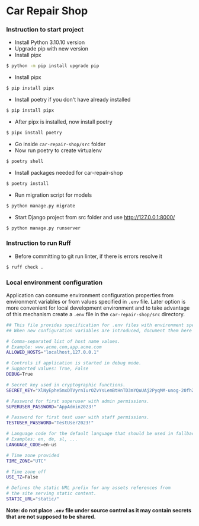 # Car Repair Shop

### Instruction to start project
- Install Python 3.10.10 version 
- Upgrade pip with new version
- Install pipx
```bash
$ python -m pip install upgrade pip
```
- Install pipx
```bash
$ pip install pipx
```
- Install poetry if you don't have already installed
```bash
$ pip install pipx
```
- After pipx is installed, now install poetry
```bash
$ pipx install poetry
```
- Go inside `car-repair-shop/src` folder
- Now run poetry to create virtualenv
```bash
$ poetry shell
```
- Install packages needed for car-repair-shop
```bash
$ poetry install
```
- Run migration script for models
```bash
$ python manage.py migrate
```
- Start Django project from src folder and use http://127.0.0.1:8000/
```bash
$ python manage.py runserver
```

### Instruction to run Ruff

- Before committing to git run linter, if there is errors resolve it
```bash
$ ruff check .
```

### Local environment configuration

Application can consume environment configuration properties from environment variables or from values 
specified in `.env` file. Later option is more convenient for local development environment and to take 
advantage of this mechanism create a `.env` file in the `car-repair-shop/src` directory.

```bash
## This file provides specification for .env files with environment specific settings.
## When new configuration variables are introduced, document them here first.

# Comma-separated list of host name values.
# Example: www.acme.com,app.acme.com
ALLOWED_HOSTS="localhost,127.0.0.1"

# Controls if application is started in debug mode.
# Supported values: True, False
DEBUG=True

# Secret key used in cryptographic functions.
SECRET_KEY="XlNyEphe5mxDTVyrnIurOZvYsLemBtHnTD3mYQuUAj2PyqMM-unog-20fhZn89TP"

# Password for first superuser with admin permissions.
SUPERUSER_PASSWORD="AppAdmin2023!"

# Password for first test user with staff permissions.
TESTUSER_PASSWORD="TestUser2023!"

# Language code for the default language that should be used in fallback situations.
# Examples: en, de, sl, ...
LANGUAGE_CODE=en-us

# Time zone provided
TIME_ZONE="UTC"

# Time zone off
USE_TZ=False

# Defines the static URL prefix for any assets references from
# the site serving static content.
STATIC_URL="static/"
```

**Note: do not place `.env` file under source control as it may contain secrets that are not supposed to 
be shared.**
